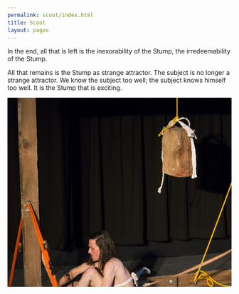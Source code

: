 ```yaml
---
permalink: scoot/index.html
title: Scoot
layout: pages
---
```

In the end, all that is left is the inexorability of the Stump, the irredeemability of the Stump.

All that remains is the Stump as strange attractor. The subject is no longer a strange attractor. We know the subject too well; the subject knows himself too well. It is the Stump that is exciting.

<center><img src="/ABraddock.jpg"></center>
